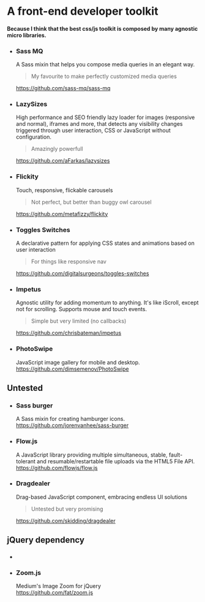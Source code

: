 # A front-end developer toolkit

#### Because I think that the best css/js toolkit is composed by many **agnostic** micro libraries.


- ### Sass MQ
  A Sass mixin that helps you compose media queries in an elegant way.  
  > My favourite to make perfectly customized media queries  

  https://github.com/sass-mq/sass-mq


- ### LazySizes
  High performance and SEO friendly lazy loader for images (responsive and normal), iframes and more, that detects any visibility changes triggered through user interaction, CSS or JavaScript without configuration.  
  > Amazingly powerfull  

  https://github.com/aFarkas/lazysizes


- ### Flickity
  Touch, responsive, flickable carousels  
  > Not perfect, but better than buggy owl carousel  

  https://github.com/metafizzy/flickity


- ### Toggles Switches
  A declarative pattern for applying CSS states and animations based on user interaction  
  > For things like responsive nav  

  https://github.com/digitalsurgeons/toggles-switches


- ### Impetus
  Agnostic utility for adding momentum to anything. It's like iScroll, except not for scrolling. Supports mouse and touch events.  
  > Simple but very limited (no callbacks) 

  https://github.com/chrisbateman/impetus


- ### PhotoSwipe
  JavaScript image gallery for mobile and desktop.  
  https://github.com/dimsemenov/PhotoSwipe


## Untested  

- ### Sass burger
  A Sass mixin for creating hamburger icons.  
  https://github.com/jorenvanhee/sass-burger


- ### Flow.js
  A JavaScript library providing multiple simultaneous, stable, fault-tolerant and resumable/restartable file uploads via the HTML5 File API.  
  https://github.com/flowjs/flow.js


- ### Dragdealer
  Drag-based JavaScript component, embracing endless UI solutions  
  > Untested but very promising  

  https://github.com/skidding/dragdealer
  
  
## jQuery dependency  

- ### 

- ### Zoom.js
  Medium's Image Zoom for jQuery  
  https://github.com/fat/zoom.js
